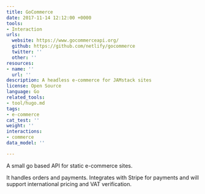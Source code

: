 ```yaml
---
title: GoCommerce
date: 2017-11-14 12:12:00 +0000
tools:
- Interaction
urls:
  website: https://www.gocommerceapi.org/
  github: https://github.com/netlify/gocommerce
  twitter: ''
  other: ''
resources:
- name: ''
  url: ''
description: A headless e-commerce for JAMstack sites
license: Open Source
language: Go
related_tools:
- tool/hugo.md
tags:
- e-commerce
cat_test: ''
weight: ''
interactions:
- commerce
data_model: ''

---
```

A small go based API for static e-commerce sites.

It handles orders and payments. Integrates with Stripe for payments and will support international pricing and VAT verification.